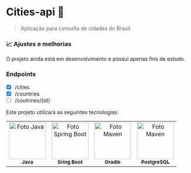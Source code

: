 
# Cities-api 📌
>Aplicação para consulta de cidades do Brasil

### 📈 Ajustes e melhorias
O projeto ainda está em desenvolvimento e possui apenas fins de estudo.

### Endpoints 

- [x] /cities
- [x] /countries
- [ ] /coutrines/{id}

Este projeto utilizará as seguintes tecnologias:


<table>
  <tr>
    <td align="center">
      <a href="#">
        <img src="https://img.shields.io/badge/Java-ED8B00?style=for-the-badge&logo=java&logoColor=white" width="100px;" alt="Foto Java"/><br>
        <sub>
          <b> Java </b>
        </sub>
      </a>
    </td>
    <td align="center">
      <a href="#">
        <img src="https://img.shields.io/badge/Spring_Boot-F2F4F9?style=for-the-badge&logo=spring-boot" width="100px;" alt="Foto Spring Boot"/><br>
        <sub>
          <b>Sring Boot</b>
        </sub>
      </a>
    </td>
    <td align="center">
      <a href="#">
        <img src="https://www.osetc.com/en/wp-content/uploads/2019/08/gradle1.png" width="100px;" alt="Foto Maven"/><br>
        <sub>
          <b>Gradle</b>
        </sub>
      </a>
    </td>
 <td align="center">
      <a href="#">
        <img src="https://img.shields.io/badge/PostgreSQL-316192?style=for-the-badge&logo=postgresql&logoColor=white" width="100px;" alt="Foto Maven"/><br>
        <sub>
          <b>PostgreSQL</b>
        </sub>
      </a>
    </td>
  </tr>
</table>
